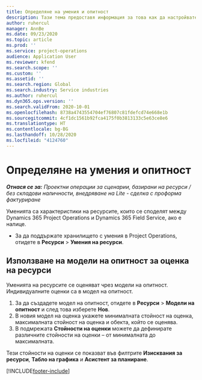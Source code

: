 ```yaml
---
title: Определяне на умения и опитност
description: Тази тема предоставя информация за това как да настройвате моделите на опитност за оценяване на ресурси.
author: ruhercul
manager: AnnBe
ms.date: 09/23/2020
ms.topic: article
ms.prod: ''
ms.service: project-operations
audience: Application User
ms.reviewer: kfend
ms.search.scope: ''
ms.custom: ''
ms.assetid: ''
ms.search.region: Global
ms.search.industry: Service industries
ms.author: ruhercul
ms.dyn365.ops.version: ''
ms.search.validFrom: 2020-10-01
ms.openlocfilehash: 8738a4743554704ef76807c81fdefcd74e668e1b
ms.sourcegitcommit: 4cf1dc1561b92fca4175f0b3813133c5e63ce8e6
ms.translationtype: HT
ms.contentlocale: bg-BG
ms.lasthandoff: 10/28/2020
ms.locfileid: "4124760"
---
```

# <a name="define-skills-and-proficiencies"></a>Определяне на умения и опитност

_**Отнася се за:** Проектни операции за сценарии, базирани на ресурси / без складови наличности, внедряване на Lite - сделка с проформа фактуриране_

Уменията са характеристики на ресурсите, които се споделят между Dynamics 365 Project Operations и Dynamics 365 Field Service, ако е налице. 

- За да поддържате хранилището с умения в Project Operations, отидете в **Ресурси** \> **Умения на ресурси**. 

## <a name="use-proficiency-models-to-rate-resources"></a>Използване на модели на опитност за оценка на ресурси

Уменията на ресурсите се оценяват чрез модели на опитност. Индивидуалните оценки са в модел на опитност. 

1. За да създадете модел на опитност, отидете в **Ресурси** \> **Модели на опитност** и след това изберете **Нов**.
2. В новия модел на оценка укажете минималната стойност на оценка, максималната стойност на оценка и обекта, който се оценява.
3. В подмрежата **Стойности на оценки** можете да дефинирате различните стойности на оценки – от минималната до максималната.


Тези стойности на оценки се показват във филтрите **Изисквания за ресурси**, **Табло на графика** и **Асистент за планиране**.


[!INCLUDE[footer-include](../includes/footer-banner.md)]